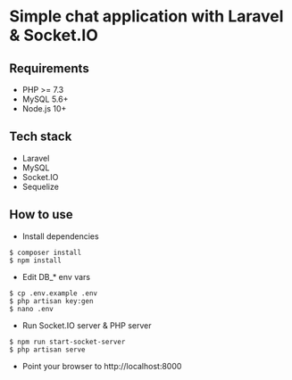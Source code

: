 # Simple chat application with Laravel & Socket.IO

## Requirements
- PHP >= 7.3
- MySQL 5.6+
- Node.js 10+

## Tech stack
- Laravel
- MySQL
- Socket.IO
- Sequelize 

## How to use
- Install dependencies
```
$ composer install
$ npm install
```

- Edit DB_* env vars
```
$ cp .env.example .env
$ php artisan key:gen
$ nano .env
```

- Run Socket.IO server & PHP server
```
$ npm run start-socket-server
$ php artisan serve
```

- Point your browser to http://localhost:8000
